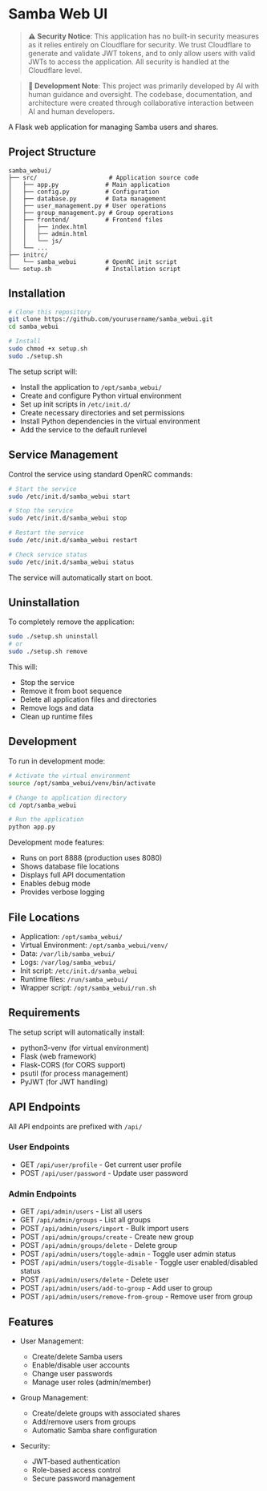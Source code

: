 # Samba Web UI

> **⚠️ Security Notice**: This application has no built-in security measures as it relies entirely on Cloudflare for security. We trust Cloudflare to generate and validate JWT tokens, and to only allow users with valid JWTs to access the application. All security is handled at the Cloudflare level.

> **📝 Development Note**: This project was primarily developed by AI with human guidance and oversight. The codebase, documentation, and architecture were created through collaborative interaction between AI and human developers.

A Flask web application for managing Samba users and shares.

## Project Structure
```
samba_webui/
├── src/                    # Application source code
│   ├── app.py             # Main application
│   ├── config.py          # Configuration
│   ├── database.py        # Data management
│   ├── user_management.py # User operations
│   ├── group_management.py # Group operations
│   ├── frontend/          # Frontend files
│   │   ├── index.html
│   │   ├── admin.html
│   │   └── js/
│   └── ...
├── initrc/
│   └── samba_webui        # OpenRC init script
└── setup.sh               # Installation script
```

## Installation

```bash
# Clone this repository
git clone https://github.com/yourusername/samba_webui.git
cd samba_webui

# Install
sudo chmod +x setup.sh
sudo ./setup.sh
```

The setup script will:
- Install the application to `/opt/samba_webui/`
- Create and configure Python virtual environment
- Set up init scripts in `/etc/init.d/`
- Create necessary directories and set permissions
- Install Python dependencies in the virtual environment
- Add the service to the default runlevel

## Service Management

Control the service using standard OpenRC commands:
```bash
# Start the service
sudo /etc/init.d/samba_webui start

# Stop the service
sudo /etc/init.d/samba_webui stop

# Restart the service
sudo /etc/init.d/samba_webui restart

# Check service status
sudo /etc/init.d/samba_webui status
```

The service will automatically start on boot.

## Uninstallation

To completely remove the application:
```bash
sudo ./setup.sh uninstall
# or
sudo ./setup.sh remove
```

This will:
- Stop the service
- Remove it from boot sequence
- Delete all application files and directories
- Remove logs and data
- Clean up runtime files

## Development

To run in development mode:
```bash
# Activate the virtual environment
source /opt/samba_webui/venv/bin/activate

# Change to application directory
cd /opt/samba_webui

# Run the application
python app.py
```

Development mode features:
- Runs on port 8888 (production uses 8080)
- Shows database file locations
- Displays full API documentation
- Enables debug mode
- Provides verbose logging

## File Locations

- Application: `/opt/samba_webui/`
- Virtual Environment: `/opt/samba_webui/venv/`
- Data: `/var/lib/samba_webui/`
- Logs: `/var/log/samba_webui/`
- Init script: `/etc/init.d/samba_webui`
- Runtime files: `/run/samba_webui/`
- Wrapper script: `/opt/samba_webui/run.sh`

## Requirements

The setup script will automatically install:
- python3-venv (for virtual environment)
- Flask (web framework)
- Flask-CORS (for CORS support)
- psutil (for process management)
- PyJWT (for JWT handling)

## API Endpoints

All API endpoints are prefixed with `/api/`

### User Endpoints
- GET `/api/user/profile` - Get current user profile
- POST `/api/user/password` - Update user password

### Admin Endpoints
- GET `/api/admin/users` - List all users
- GET `/api/admin/groups` - List all groups
- POST `/api/admin/users/import` - Bulk import users
- POST `/api/admin/groups/create` - Create new group
- POST `/api/admin/groups/delete` - Delete group
- POST `/api/admin/users/toggle-admin` - Toggle user admin status
- POST `/api/admin/users/toggle-disable` - Toggle user enabled/disabled status
- POST `/api/admin/users/delete` - Delete user
- POST `/api/admin/users/add-to-group` - Add user to group
- POST `/api/admin/users/remove-from-group` - Remove user from group

## Features

- User Management:
  - Create/delete Samba users
  - Enable/disable user accounts
  - Change user passwords
  - Manage user roles (admin/member)

- Group Management:
  - Create/delete groups with associated shares
  - Add/remove users from groups
  - Automatic Samba share configuration

- Security:
  - JWT-based authentication
  - Role-based access control
  - Secure password management